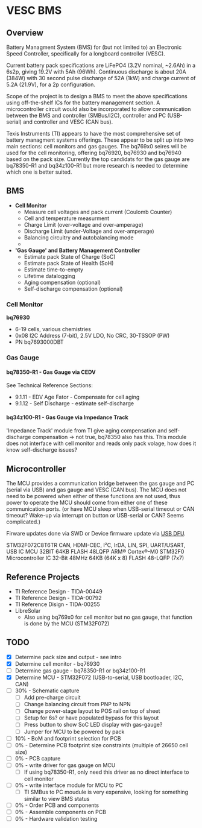 # VESC BMS
## Overview
Battery Managment System (BMS) for (but not limited to) an Electronic Speed Controller, specifically for a longboard controller (VESC). 

Current battery pack specifications are LiFePO4 (3.2V nominal, ~2.6Ah) in a 6s2p, giving 19.2V with 5Ah (96Wh). Continuous discharge is about 20A (384W) with 30 second pulse discharge of 52A (1kW) and charge current of 5.2A (21.9V), for a 2p configuration.

Scope of the project is to design a BMS to meet the above specifications using off-the-shelf ICs for the battery management section. A microcontroller circuit would also be incorporated to allow communication between the BMS and controller (SMBus/I2C), controller and PC (USB-serial) and controller and VESC (CAN bus).

Texis Instruments (TI) appears to have the most comprehensive set of battery managment systems offerings. These appear to be split up into two main sections: cell monitors and gas gauges. 
The bq769x0 seires will be used for the cell monitoring, offering bq76920, bq76930 and bq76940 based on the pack size. 
Currently the top candidats for the gas gauge are bq78350-R1 and bq34z100-R1 but more research is needed to determine which one is better suited. 

## BMS
- **Cell Monitor**
  - Measure cell voltages and pack current (Coulomb Counter)
  - Cell and temperature measurment
  - Charge Limit (over-voltage and over-amperage)
  - Discharge Limit (under-Voltage and over-amperage)
  - Balancing circuitry and autobalancing mode
  - 
- **'Gas Gauge' and Battery Management Controller**
  - Estimate pack State of Charge (SoC)
  - Estimate pack State of Health (SoH)
  - Estimate time-to-empty
  - Lifetime datalogging
  - Aging compensation (optional)
  - Self-discharge compensation (optional)

### Cell Monitor
**bq76930**
- 6-19 cells, various chemistries
- 0x08 I2C Address (7-bit), 2.5V LDO, No CRC, 30-TSSOP (PW)
- PN bq7693000DBT

### Gas Gauge


#### bq78350-R1 - Gas Gauge via CEDV
See Technical Reference Sections:
- 9.1.11 - EDV Age Fator - Compensate for cell aging
- 9.1.12 - Self Discharge - estimate self-discharge

#### bq34z100-R1 - Gas Gauge via Impedance Track
'Impedance Track' module from TI give aging compensation and self-discharge compensation -> not true, bq78350 also has this. 
This module does not interface with cell monitor and reads only pack volage, how does it know self-discharge issues?

## Microcontroller
The MCU provides a communication bridge between the gas gauge and PC (serial via USB) and gas gauge and VESC (CAN bus). The MCU does not need to be powered when either of these functions are not used, thus power to operate the MCU should come from either one of these communication ports. 
(or have MCU sleep when USB-serial timeout or CAN timeout? Wake-up via interrupt on button or USB-serial or CAN? Seems complicated.)

Firware updates done via SWD or Device firmware update via [USB DFU](http://www.st.com/content/ccc/resource/technical/document/application_note/6a/17/92/02/58/98/45/0c/CD00264379.pdf/files/CD00264379.pdf/jcr:content/translations/en.CD00264379.pdf).

STM32F072C8T6TR
CAN, HDMI-CEC, I²C, IrDA, LIN, SPI, UART/USART, USB
IC MCU 32BIT 64KB FLASH 48LQFP
ARM® Cortex®-M0 STM32F0 Microcontroller IC 32-Bit 48MHz 64KB (64K x 8) FLASH 48-LQFP (7x7)


## Reference Projects
- TI Reference Design - TIDA-00449
- TI Reference Design - TIDA-00792
- TI Reference Disign - TIDA-00255
- LibreSolar
  - Also using bq769x0 for cell monitor but no gas gauge, that function is done by the MCU (STM32F072)

## TODO
- [x] Determine pack size and output - see intro
- [x] Determine cell monitor - bq76930
- [ ] Determine gas gauge - bq78350-R1 or bq34z100-R1
- [x] Determine MCU - STM32F072 (USB-to-serial, USB bootloader, I2C, CAN)
- [ ] 30% - Schematic capture
   - [ ] Add pre-charge circuit
   - [ ] Change balancing circuit from PNP to NPN
   - [ ] Change power-stage layout to POS rail on top of sheet
   - [ ] Setup for 6s? or have populated bypass for this layout
   - [ ] Press button to show SoC LED display with gas-gauge?
   - [ ] Jumper for MCU to be powered by pack
- [ ] 10% - BoM and footprint selection for PCB
- [ ] 0% - Determine PCB footprint size constraints (multiple of 26650 cell size)
- [ ] 0% - PCB capture
- [ ] 0% - write driver for gas gauge on MCU
   - [ ] If using bq78350-R1, only need this driver as no direct interface to cell monitor
- [ ] 0% - write interface module for MCU to PC
   - [ ] TI SMBus to PC moudule is very expensive, looking for something similar to view BMS status
- [ ] 0% - Order PCB and components
- [ ] 0% - Assemble components on PCB
- [ ] 0% - Hardware validation testing
